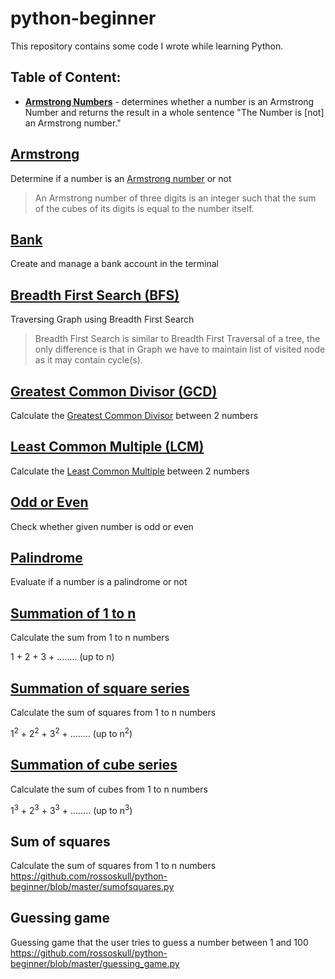 # python-beginner
This repository contains some code I wrote while learning Python.

## Table of Content:
* [**Armstrong Numbers**](armstrong.py) - determines whether a number is an Armstrong Number and returns the result in a whole sentence "The Number is \[not\] an Armstrong number."

## [Armstrong](https://github.com/rossoskull/python-beginner/blob/master/armstrong.py)
Determine if a number is an [Armstrong number](https://pages.mtu.edu/~shene/COURSES/cs201/NOTES/chap04/arms.html) or not
> An Armstrong number of three digits is an integer such that the sum of the cubes of its digits is equal to the number itself.

## [Bank](https://github.com/rossoskull/python-beginner/blob/master/bank.py)
Create and manage a bank account in the terminal    

## [Breadth First Search (BFS)](https://github.com/rossoskull/python-beginner/blob/master/bfs.py)
Traversing Graph using Breadth First Search
> Breadth First Search is similar to Breadth First Traversal of a tree, 
the only difference is that in Graph we have to maintain list of visited node as it may
contain cycle(s).  
    

## [Greatest Common Divisor (GCD)](https://github.com/rossoskull/python-beginner/blob/master/gcd.py)
Calculate the [Greatest Common Divisor](https://en.wikipedia.org/wiki/Greatest_common_divisor) between 2 numbers

## [Least Common Multiple (LCM)](https://github.com/rossoskull/python-beginner/blob/master/lcm.py)
Calculate the [Least Common Multiple](https://en.wikipedia.org/wiki/Least_common_multiple) between 2 numbers

## [Odd or Even](https://github.com/rossoskull/python-beginner/blob/master/oddeven.py)
Check whether given number is odd or even

## [Palindrome](https://github.com/rossoskull/python-beginner/blob/master/palindrome.py)
Evaluate if a number is a palindrome or not

## [Summation of 1 to n](https://github.com/rossoskull/python-beginner/blob/master/sumofn.py)
Calculate the sum from 1 to n numbers

1 + 2 + 3 + ........ (up to n)

## [Summation of square series](https://github.com/rossoskull/python-beginner/blob/master/sumofsquares.py)
Calculate the sum of squares from 1 to n numbers

1<sup>2</sup> + 2<sup>2</sup> + 3<sup>2</sup> + ........ (up to n<sup>2</sup>)     

## [Summation of cube series](https://github.com/rossoskull/python-beginner/blob/master/sumofcubes.py)
Calculate the sum of cubes from 1 to n numbers

1<sup>3</sup> + 2<sup>3</sup> + 3<sup>3</sup> + ........ (up to n<sup>3</sup>)     

## Sum of squares
Calculate the sum of squares from 1 to n numbers    
https://github.com/rossoskull/python-beginner/blob/master/sumofsquares.py

## Guessing game
Guessing game that the user tries to guess a number between 1 and 100  
https://github.com/rossoskull/python-beginner/blob/master/guessing_game.py
